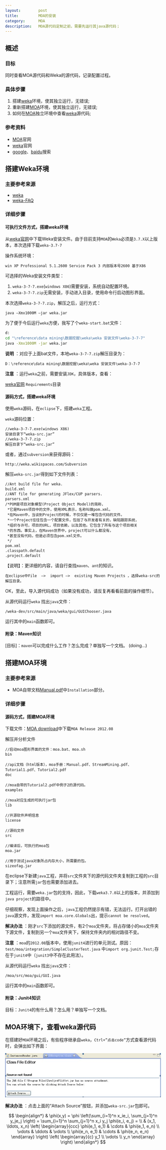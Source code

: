 ```yaml
---
layout:        post
title:         MOA的安装
category:      MOA
description:   MOA源代码定制之前，需要先运行其java源代码；
---
```


## 概述

### 目标

同时查看MOA源代码和Weka的源代码，记录配置过程。

### 具体步骤
1. 搭建[weka]环境，使其独立运行，无错误;
2. 重新搭建[MOA]环境，使其独立运行，无错误;
3. 如何在[MOA]独立环境中查看[weka]源代码;

### 参考资料
+ [MOA]官网
+ [weka]官网 
+ [google]、[baidu]搜索

## 搭建Weka环境

### 主要参考来源

* [weka]
* [weka-FAQ]

### 详细步骤

#### 可执行文件方式，搭建weka环境
从[weka官网][weka]中下载Weka安装文件。由于目前支持`MOA`的`Weka`必须是`3.7.X`以上版本，本次选择下载`weka-3.7-7`

操作系统环境：

    win XP Professional 5.1.2600 Service Pack 3 内部版本号2600 基于X86

可选择的Weka安装文件类型：

1. `weka-3-7-7.exe`(`windows X86`)需要安装，系统自动配置环境。
2. `weka-3-7-7.zip`无需安装，手动进入目录，使用命令行启动图形界面。

本次选择`weka-3-7-7.zip`，解压之后，运行方式：

    java –Xmx1000M –jar weka.jar
    
为了便于今后运行`weka`方便，我写了个`weka-start.bat`文件：

~~~~bat
d:
cd "\reference\data mining\数据挖掘\weka\weka 安装文件\weka-3-7-7"
java -Xmx1000M -jar weka.jar
~~~~

__说明__ ：对应于上面bat文件，本地`weka-3-7-7.zip`解压目录为：

    D：\reference\data mining\数据挖掘\weka\weka 安装文件\weka-3-7-7

__注意__ ：运行`weka`之前，需要安装`JDK`，具体版本，查看：

   [weka官网] `Requirements`目录

#### 源码方式，搭建weka环境
使用`weka`源码，在`eclipse`下，搭建`weka`工程。

`weka`源码位置：

    //weka-3-7-7.exe(windows X86)
    安装目录下“weka-src.jar”
    //weka-3-7-7.zip
    解压目录下“weka-src.jar”

或者，通过`subversion`来获得源码：

    http://weka.wikispaces.com/Subversion
    
解压`weka-src.jar`得到如下文件列表：

    //Ant build file for weka.
    build.xml
    //ANT file for generating JFlex/CUP parsers.
    parsers.xml
    /*POM是项目对象模型(Project Object Model)的简称，
     *它是Maven项目中的文件，使用XML表示，名称叫做pom.xml。
     *在Maven中，当谈到Project的时候，不仅仅是一堆包含代码的文件。
     *一个Project往往包含一个配置文件，包括了与开发者有关的，缺陷跟踪系统，
     *组织与许可，项目的URL，项目依赖，以及其他。它包含了所有与这个项目相关
     *的东西。事实上，在Maven世界中，project可以什么都没有，
     *甚至没有代码，但是必须包含pom.xml文件。
     */
    pom.xml
    .classpath.default
    .project.default
	
【说明】：更详细的内容，请自行查找`maven`、`ant`的知识。

    在eclipse中File  –>  import –>  existing Maven Projects ，选择weka-src的解压目录。

OK，至此，导入源代码成功（如果没有成功，请反复再看看前面的操作细节）。

从源代码运行`weka`
找出`java`文件：

    /weka-dev/src/main/java/weka/gui/GUIChooser.java
    
运行其中的`main`函数即可。

#### 附录：Maven知识

[目标]：`maven`可以完成什么工作？怎么完成？单独写一个文档。
(doing...)

## 搭建MOA环境

### 主要参考来源

* MOA自带文档[Manual.pdf]中`Installation`部分。
 
### 详细步骤


#### 源码方式，搭建MOA环境

下载文件：[MOA download]中下载`MOA Release 2012.08`

解压并分析文件


	//启动moa图形界面的文件：moa.bat、moa.sh
	bin

	//api文档（html版本），moa手册：Manual.pdf、StreamMining.pdf、 Tutorial1.pdf、Tutorial2.pdf
	doc

	//moa自带的Tutorial2.pdf中例子2的源代码。
	examples
	 
	//moa对应生成的可执行jar包
	lib
	 
	//开源软件声明信息
	license

	//源码文件
	src

	//编译后，可执行的moa包
	moa.jar

	//用于测试java对象所占内存大小，所需要的包。
	sizeofag.jar



在eclipse下新建`java`工程，并将`src`文件夹下的源代码文件夹复制到工程的`src`目录下；注意所需`jar`包也需要添加进去。

工程运行，需要`weka.jar`包的支持，因此，下载`weka3.7.0`以上的版本，并添加到`java project`的路径中。

仔细观察，发现上面操作之后，`java`工程仍然提示有错，无法运行。打开出错的`java`源文件，发现`import moa.core.Globals`出，提示`cannot be resolved`。


__解决办法__ ：刚才`src`下添加的源文件，有2个`moa`文件夹，将占存储小的`moa`文件夹下源文件，复制到另一个`moa`文件夹下，保持文件夹内的相对路径不变。

__注意__ ：`moa`的`2012.08`版本中，使用`junit4`进行的单元测试。原因：`test/moa/integration/SimpleClusterTest.java` 中`import org.junit.Test;`存在于`junit4`中（`junit3`中不存在此用法）。
  
从源代码运行`weka`
找出`java`文件：

    /moa/src/moa/gui/GUI.java

运行其中的`main`函数即可。

#### 附录：Junit4知识

目标：`Junit4`的有什么用？怎么用？单独写一个文档。


## MOA环境下，查看weka源代码

在搭建好`MOA`环境之后，有些程序继承自`weka`，`Ctrl+”点击code”`方式查看源代码时，会弹出如下界面：

![attach-src](/images/install-moa/attach-sourcecode.jpg)

__解决办法__ ：点击上面的“Attach Source”按钮，并添加`weka-src.jar`包即可。





$$
\begin{align*}
  & \phi(x,y) = \phi \left(\sum_{i=1}^n x_ie_i, \sum_{j=1}^n y_je_j \right)
  = \sum_{i=1}^n \sum_{j=1}^n x_i y_j \phi(e_i, e_j) = \\
  & (x_1, \ldots, x_n) \left( \begin{array}{ccc}
      \phi(e_1, e_1) & \cdots & \phi(e_1, e_n) \\
      \vdots & \ddots & \vdots \\
      \phi(e_n, e_1) & \cdots & \phi(e_n, e_n)
    \end{array} \right)
  \left( \begin{array}{c}
      y_1 \\
      \vdots \\
      y_n
    \end{array} \right)
\end{align*}
$$














[MOA]: http://moa.cs.waikato.ac.nz "Massive Online Analysis"
[weka官网]: http://www.cs.waikato.ac.nz/ml/weka/ "Waikato Environment for Knowledge Analysis"
[weka]: http://www.cs.waikato.ac.nz/ml/weka/ "Waikato Environment for Knowledge Analysis"
[google]: http://www.google.com/ncr "google search engine"
[baidu]: http://www.baidu.com "baidu search engine"
[weka-FAQ]: http://weka.wikispaces.com/Frequently+Asked+Questions "weka Frequently Asked Questions"
[Manual.pdf]: http://heanet.dl.sourceforge.net/project/moa-datastream/documentation/Manual.pdf "MOA Manual Documentation"
[MOA download]: http://moa.cms.waikato.ac.nz/downloads/ "MOA download site"





